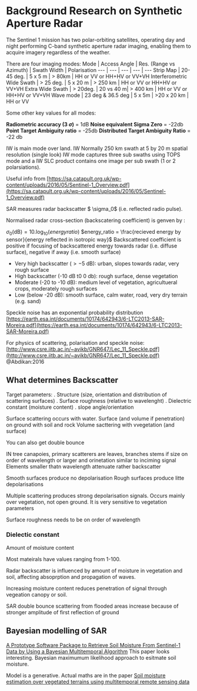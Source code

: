 # Background Research on Synthetic Aperture Radar

The Sentinel 1 mission has two polar-orbiting satellites, operating day and night performing C-band synthetic aperture
 radar imaging, enabling them to acquire imagery regardless of the weather.

There are four imaging modes:
 Mode | Access Angle | Res. (Range vs Azimuth) | Swath Width | Polarisation 
--- | --- | --- | --- | ---
Strip Map | 20-45 deg. | 5 x 5 m | > 80km | HH or VV or HH+HV or VV+VH
Interferometric Wide Swath | > 25 deg. | 5 x 20 m | > 250 km | HH or VV or HH+HV or VV+VH
Extra Wide Swath | > 20deg. | 20 vs 40 m| > 400 km | HH or VV or HH+HV or VV+VH
Wave mode | 23 deg & 36.5 deg | 5 x 5m | >20 x 20 km | HH or VV

Some other key values for all modes:

**Radiometric accuracy (3 $\sigma$)** = 1dB
**Noise equivalent Sigma Zero** = -22db
**Point Target Ambiguity ratio** = -25db
**Distributed Target Ambiguity Ratio** = -22 db

IW is main mode over land. IW Normally 250 km swath at 5 by 20 m spatial resolution (single look)
IW mode captures three sub swaths using TOPS mode and a IW SLC product contains one image per sub swath (1 or 2 polarsiations).

Useful info from [https://sa.catapult.org.uk/wp-content/uploads/2016/05/Sentinel-1_Overview.pdf](https://sa.catapult.org.uk/wp-content/uploads/2016/05/Sentinel-1_Overview.pdf)

SAR measures radar backscatter $ \sigma_0$ (i.e. reflected radio pulse).

Normalised radar cross-section (backscatering coefficient) is genven by :

$\sigma_0 (\mathrm{dB}) = 10. \log_{10} (energy ratio)$
 $energy_ratio = \frac{recieved energy by sensor}{energy reflected in isotropic way}$
 Backscattered coefficient is positive if focusing of backscattered energy towards radar (i.e. diffuse surface), negative if away (i.e. smooth surface)

* Very high backscatter ($\gt -5$ dB): urban, slopes towards radar, very rough surface
* High backscatter (-10 dB t0 0 db): rough surface, dense vegetation
* Moderate (-20 to -10 dB): medium level of vegetation, agricultueral crops, moderately rough surfaces
* Low (below -20 dB): smooth surface, calm water, road, very dry terrain (e.g. sand)

Speckle noise has an exponential probability distribution
[https://earth.esa.int/documents/10174/642943/6-LTC2013-SAR-Moreira.pdf](https://earth.esa.int/documents/10174/642943/6-LTC2013-SAR-Moreira.pdf)

For physics of scattering, polarisation and speckle noise: [http://www.csre.iitb.ac.in/~avikb/GNR647/Lec_11_Speckle.pdf](http://www.csre.iitb.ac.in/~avikb/GNR647/Lec_11_Speckle.pdf)
@Abdikan:2016

## What determines Backscatter
Target parameters:
. Structure (size, orientation and distribution of scattering surfaces)
. Surface roughness (relative to wavelenght)
. Dielectric constant (moisture content)
. slope angle/orientation

Surface scattering occurs with water.
Surface (and volume if penetration) on ground with soil and rock
Volume sacttering with vvegetation (and surface)

You can also get double bounce

IN tree canapoies, primary scatterers are leaves, branches stems if size on order of wavelength or larger and orinetation similar to inciming signal
Elements smaller thatn wavelength attenuate rather backscatter

Smooth surfaces produce no depolarisation
Rough surfaces produce litte depolarisations

Multiple scattering produces strong depolarisation signals. Occurs mainly over vegetation, not open ground.
 It is very sensitive to vegetation parameters
 
 Surface roughness needs to be on order of wavelength
 
 ### Dielectic constant
 Amount of moisture content
 
 Most mateirals have values ranging from 1-100.
 
 Radar backscatter is influenced by amount of moisture in vegetation and soil, affecting absoprption and propagation of waves.
 
 Increasing moisture content reduces penetration of signal through vegeation canopy or soil.
 
 SAR double bounce scattering from flooded areas increase because of stronger amplitude of first reflection of ground
 
 
 ## Bayesian modelling of SAR
 [A Prototype Software Package to Retrieve Soil
Moisture From Sentinel-1 Data by Using a
Bayesian Multitemporal Algorithm](http://ieeexplore.ieee.org/stamp/stamp.jsp?arnumber=6515352)
This paper looks interesting. Bayesian maximumum likelihood approach to esitmate soil moisture.
 
 Model is a generative. Actual maths are in the paper [Soil moisture estimation over vegetated terrains using multitemporal remote sensing data](http://www.sciencedirect.com/science/article/pii/S0034425709003010)